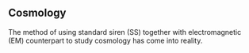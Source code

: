 ## Cosmology

The method of using standard siren (SS) together with electromagnetic (EM) counterpart to study cosmology has come into reality.